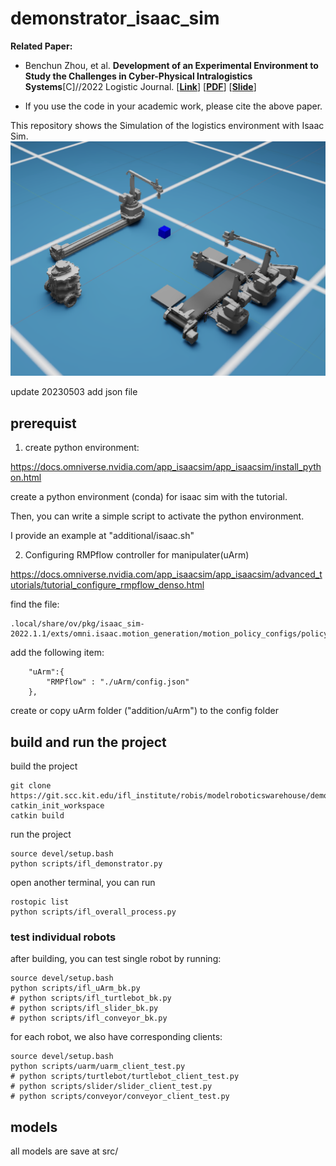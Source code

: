 # demonstrator_isaac_sim

**Related Paper:**  

+ Benchun Zhou, et al. **Development of an Experimental Environment to Study the Challenges in Cyber-Physical Intralogistics Systems**[C]//2022 Logistic Journal. [[**Link**](https://www.logistics-journal.de/proceedings/2022/5585/view?set_language=de)] [[**PDF**](./README_Picture/2022_Logistic_Journal.pdf)] [[**Slide**](./README_Picture/2022_Logistic_Journal_Slide.pdf)] 

+ If you use the code in your academic work, please cite the above paper. 

This repository shows the Simulation of the logistics environment with Isaac Sim. 
![picture](./README_Picture/Overall_Robots.png)

update 20230503
add json file

## prerequist
1. create python environment:

https://docs.omniverse.nvidia.com/app_isaacsim/app_isaacsim/install_python.html

create a python environment (conda) for isaac sim with the tutorial. 

Then, you can write a simple script to activate the python environment. 

I provide an example at "additional/isaac.sh" 

2. Configuring RMPflow controller for manipulater(uArm)

https://docs.omniverse.nvidia.com/app_isaacsim/app_isaacsim/advanced_tutorials/tutorial_configure_rmpflow_denso.html

find the file: 
```
.local/share/ov/pkg/isaac_sim-2022.1.1/exts/omni.isaac.motion_generation/motion_policy_configs/policy_map.json
```
add the following item: 
```
	"uArm":{
		"RMPflow" : "./uArm/config.json"
	},
```
create or copy uArm folder ("addition/uArm") to the config folder


## build and run the project
build the project
```
git clone https://git.scc.kit.edu/ifl_institute/robis/modelroboticswarehouse/demonstrator_isaac_sim.git
catkin_init_workspace
catkin build
```

run the project
```
source devel/setup.bash
python scripts/ifl_demonstrator.py
```

open another terminal, you can run 
```
rostopic list
python scripts/ifl_overall_process.py
```

### test individual robots
after building, you can test single robot by running: 
```
source devel/setup.bash
python scripts/ifl_uArm_bk.py 
# python scripts/ifl_turtlebot_bk.py 
# python scripts/ifl_slider_bk.py 
# python scripts/ifl_conveyor_bk.py 
```

for each robot, we also have corresponding clients: 
```
source devel/setup.bash
python scripts/uarm/uarm_client_test.py 
# python scripts/turtlebot/turtlebot_client_test.py 
# python scripts/slider/slider_client_test.py 
# python scripts/conveyor/conveyor_client_test.py 
```


## models
all models are save at src/